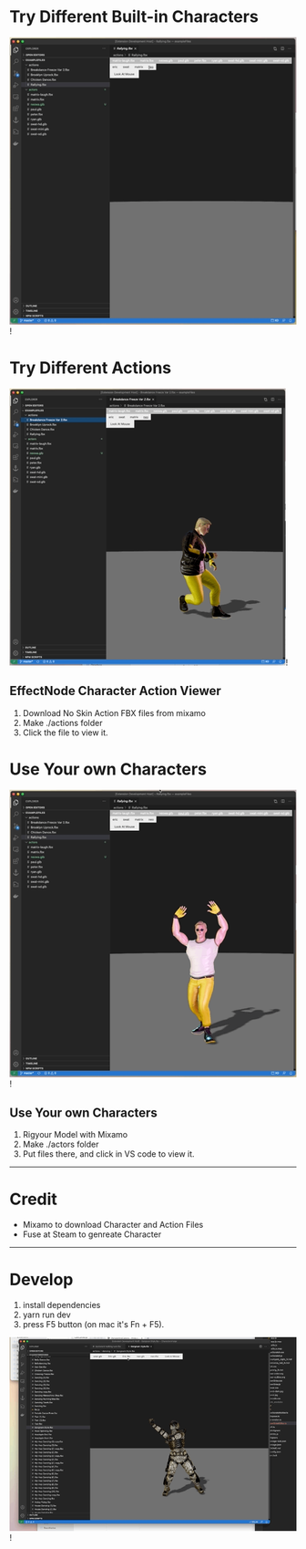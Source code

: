 # Try Different Built-in Characters
![Different Characters](https://github.com/wonglok/effectnode-vs-extension/blob/master/documentation/different-chars.gif?raw=true)!

# Try Different Actions
![Different Actions](https://github.com/wonglok/effectnode-vs-extension/blob/master/documentation/differnt-actions.gif?raw=true)!

## EffectNode Character Action Viewer
1. Download No Skin Action FBX files from mixamo
2. Make ./actions folder
3. Click the file to view it.

# Use Your own Characters
![Use Your own Characters](https://github.com/wonglok/effectnode-vs-extension/blob/master/documentation/use-my-own-characters.gif?raw=true)!

## Use Your own Characters
1. Rigyour Model with Mixamo
2. Make ./actors folder
3. Put files there, and click in VS code to view it.

------

# Credit
- Mixamo to download Character and Action Files
- Fuse at Steam to genreate Character

------

# Develop
1. install dependencies
2. yarn run dev
3. press F5 button (on mac it's Fn + F5).

![Character Action Viewer](https://github.com/wonglok/effectnode-vs-extension/blob/master/documentation/intro.gif?raw=true)!

